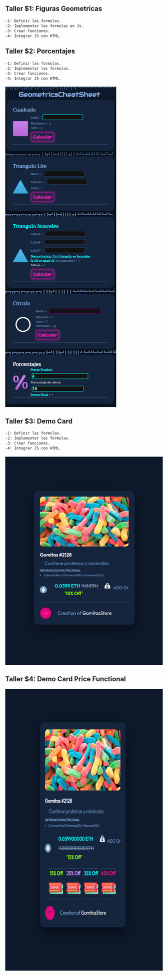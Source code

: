 ## Taller $1: Figuras Geometricas
    -1: Definir las formulas.
    -2: Implementar las formulas en Js.
    -3: Crear funciones.
    -4: Integrar JS con HTML.

## Taller $2: Porcentajes 
    -1: Definir las formulas.
    -2: Implementar las formulas.
    -3: Crear funciones.
    -4: Integrar JS con HTML.

#### <img src="./ico/demo.png" />
    
## Taller $3: Demo Card 
    -1: Definir las formulas.
    -2: Implementar las formulas.
    -3: Crear funciones.
    -4: Integrar JS con HTML.
#### <img src="./productOffert/demoGomitas.png" class="fit-image"/>

## Taller $4: Demo Card Price Functional
#### <img src="./productOffert/JuanDcEsBatmanSc.png" style="height: 900px"/>
